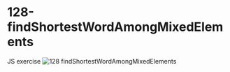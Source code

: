 # 128-findShortestWordAmongMixedElements
JS exercise
![128 findShortestWordAmongMixedElements](https://user-images.githubusercontent.com/83029762/131888277-dbe90244-cfdd-45e3-a5a5-4cc04322782b.png)

